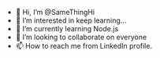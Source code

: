 - 👋 Hi, I’m @SameThingHi
- 👀 I’m interested in keep learning...
- 🌱 I’m currently learning Node.js
- 💞️ I’m looking to collaborate on everyone
- 📫 How to reach me from LinkedIn profile.

<!---
SameThingHi/SameThingHi is a ✨ special ✨ repository because its `README.md` (this file) appears on your GitHub profile.
You can click the Preview link to take a look at your changes.
--->
